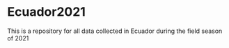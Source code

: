# Ecuador2021
This is a repository for all data collected in Ecuador during the field season of 2021
